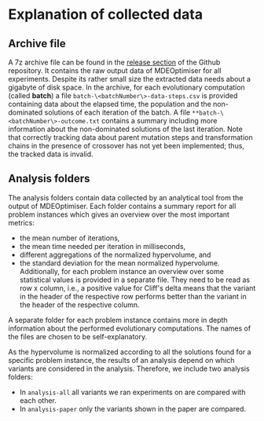 # Explanation of collected data

## Archive file
A 7z archive file can be found in the [release section](https://github.com/Leative/MDEIntelligence22-MDO-crossover-evaluation/releases/tag/v1.0.0) of the Github repository. It contains the raw output data of MDEOptimiser for all experiments. Despite its rather small size the extracted data needs about a gigabyte of disk space.
In the archive, for each evolutionary computation (called **batch**) a file `batch-\<batchNumber\>-data-steps.csv` is provided containing data about the elapsed time, the population and the non-dominated solutions of each iteration of the batch.
A file `**batch-\<batchNumber\>-outcome.txt` contains a summary including more information about the non-dominated solutions of the last iteration. Note that correctly tracking data about parent mutation steps and transformation chains in the presence of crossover has not yet been implemented; thus, the tracked data is invalid.

## Analysis folders
The analysis folders contain data collected by an analytical tool from the output of MDEOptimiser.
Each folder contains a summary report for all problem instances which gives an overview over the most important metrics:
- the mean number of iterations,
- the mean time needed per iteration in milliseconds,
- different aggregations of the normalized hypervolume, and
- the standard deviation for the mean normalized hypervolume.
Additionally, for each problem instance an overview over some statistical values is provided in a separate file. They need to be read as row x column, i.e., a positive value for Cliff's delta means that the variant in the header of the respective row performs better than the variant in the header of the respective column.

A separate folder for each problem instance contains more in depth information about the performed evolutionary computations. The names of the files are chosen to be self-explanatory.

As the hypervolume is normalized according to all the solutions found for a specific problem instance, the results of an analysis depend on which variants are considered in the analysis.
Therefore, we include two analysis folders:
- In `analysis-all` all variants we ran experiments on are compared with each other.
- In `analysis-paper` only the variants shown in the paper are compared.
